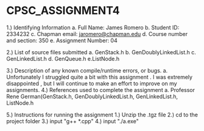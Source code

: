 # CPSC_ASSIGNMENT4

1.) Identifying Information a. Full Name: James Romero b. Student ID: 2334232 c. Chapman email: jaromero@chapman.edu d. Course number and section: 350 e. Assignment Number: 04

2.) List of source files submitted a. GenStack.h  b. GenDoublyLinkedList.h c. GenLinkedList.h d. GenQueue.h	e.ListNode.h

3.) Description of any known compile/runtime errors, or bugs. a. Unfortunately I struggled quite a bit with this assignment . I was extremely disappointed , but I will continue to make an effort to improve on my assignments. 
4.) References used to complete the assignment a. Professor Rene German(GenStack.h,  GenDoublyLinkedList.h, GenLinkedList.h, ListNode.h

5.) Instructions for running the assignment 1.) Unzip the .tgz file 2.) cd to the project folder 3.) input "g++ *.cpp" 4.) input "./a.exe"
